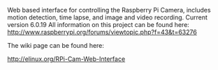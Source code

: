 Web based interface for controlling the Raspberry Pi Camera, includes motion detection, time lapse, and image and video recording.
Current version 6.0.19
All information on this project can be found here: http://www.raspberrypi.org/forums/viewtopic.php?f=43&t=63276

The wiki page can be found here:

http://elinux.org/RPi-Cam-Web-Interface
